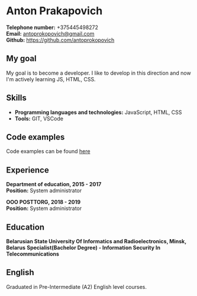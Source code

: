 # Anton Prakapovich   
**Telephone number:** +375445498272  
**Email:** antoprokopovich@gmail.com  
**Github:** https://github.com/antoprokopovich   
## My goal  
My goal is to become a developer. I like to develop in this direction and now I'm actively learning JS, HTML, CSS.  
## Skills  
* **Programming languages and technologies:** JavaScript, HTML, CSS  
* **Tools:** GIT, VSCode  
## Code examples  
Code examples can be found [here](https://github.com/antoprokopovich)  
## Experience  
**Department of education, 2015 - 2017**  
**Position:** System administrator  

**OOO POSTTORG, 2018 - 2019**  
**Position:** System administrator  
## Education  
**Belarusian State University Of Informatics and Radioelectronics, Minsk, Belarus**
**Specialist(Bachelor Degree) - Information Security In Telecommunications**  
## English  
Graduated in Pre-Intermediate (A2) English level courses.    

